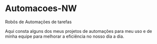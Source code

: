 # Automacoes-NW

Robôs de Automações de tarefas

Aqui consta alguns dos meus projetos de automações para meu uso e de minha equipe para melhorar a eficiência no nosso dia a dia.
